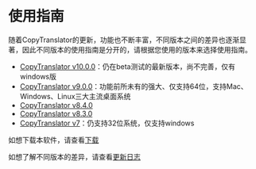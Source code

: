 # 使用指南

随着CopyTranslator的更新，功能也不断丰富，不同版本之间的差异也逐渐显著，因此不同版本的使用指南是分开的，请根据您使用的版本来选择使用指南。
- [CopyTranslator v10.0.0](/guide/10.0.0)：仍在beta测试的最新版本，尚不完善，仅有windows版
- [CopyTranslator v9.0.0](/guide/9.0.0)：功能前所未有的强大、仅支持64位，支持Mac、Windows、Linux三大主流桌面系统
- [CopyTranslator v8.4.0](/guide/8.4.0)
- [CopyTranslator v8.3.0](/guide/8.3.0)
- [CopyTranslator v7](https://www.bilibili.com/video/av37503818/)：仍支持32位系统，仅支持windows


如想下载本软件，请查看[下载](/download)

如想了解不同版本的差异，请查看[更新日志](/changelogs)

